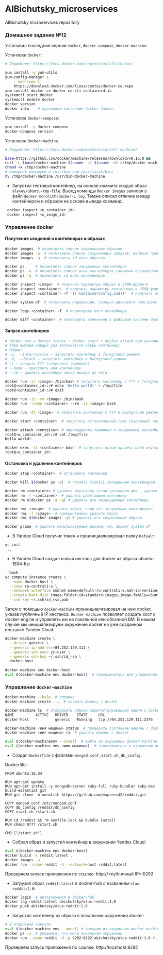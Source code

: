 # AlBichutsky_microservices
AlBichutsky microservices repository

### Домашнее задание №12

Установил последние версии `docker`, `docker-compose`, `docker-machine`:

Установка `docker`:

```bash     
# Подробнее: https://docs.docker.com/engine/install/centos/

yum install -y yum-utils
yum-config-manager \
    --add-repo \
    https://download.docker.com/linux/centos/docker-ce.repo
yum install docker-ce docker-ce-cli containerd.io
systemctl start docker
systemctl enable docker
docker version 
docker info    # проверяем состояние docker daemon
```

Установка `docker-compose`:

```bash
yum install -y docker-compose
docker-compose version
```

Установка `docker-machine`. 

```bash
# Подробнее: https://docs.docker.com/machine/install-machine/

base=https://github.com/docker/machine/releases/download/v0.16.0 &&
curl -L $base/docker-machine-$(uname -s)-$(uname -m) >/tmp/docker-machine
chmod +x /tmp/docker-machine
# бинарник копируем в /usr/bin или /usr/local/bin/
mv /tmp/docker-machine /usr/bin/docker-machine
```

- Запустил тестовый контейнер, на основе коммита создал образ `alexey/ubuntu-tmp-file`. Вывод команды `docker images` записал в файл `docker-monolith/docker-1.log`. Тамже описал отличие между контейнером и образом на основе вывода комманд:

```bash
 docker inspect <u_container_id>
 docker inspect <u_image_id>
```

### Управление docker

#### Получение сведений о контейнерах и образах

```bash
docker images  # посмотреть список сохраненных образов
docker images -a  # посмотреть список сохраненных образов, включая промежуточныe
docker images -q  # посмотреть id всех образов

docker ps     # посмотреть список запущенных контейнеров
docker ps -a  # посмотреть список всех контейнеров (включая остановленные)
docker ps -q  # посмотреть id всех контейнеров

docker inspect <image>  # получить параметры образа в JSON-формате
docker inspect <container>  # получить параметры контейнера в JSON-формате
docker inspect <container> -f '{{.ContainerConfig.Cmd}}'  # получить значение конкретного параметра контейнера

docker system df  # посмотреть информацию, сколько дискового пространства занято образами, контейнерами, томами и сколько можно удалить

docker logs <container> -f  # посмотреть логи контейнера

docker diff <container>  # посмотреть изменения в файловой системе docker
```

#### Запуск контейнеров

```bash
# docker run = docker create + docker start + docker attach при наличии опции -i  
# (при вызове каждый раз запускается новый контейнер)
# Опции:
# -i, --interractive – запустить контейнер в foreground-режиме
# -d, --detach – запустить контейнер в background-режиме
# -t – создать TTY (запустить терминал)
# --name – присвоить имя контейнеру
# --rm – удалить контейнер после выхода из него

docker run -it <image> /bin/bash # запустить контейнер с TTY в foreground режиме
root@<container_id>:/# echo 'Hello world!' > /tmp/file
root@<container_id>:/# exit

docker run -it -rm <image> /bin/bash 
docker run --name <container> --rm -it <image> bash

docker run -dt <image>  # запустить контейнер с TTY в background режиме

docker start <container>  # запустить остановленный (уже созданный) контейнер

docker attach <container> # присоеденить терминал к созданному контейнеру
root@<u_container_id>:/# cat /tmp/file
Hello world!

docker exec -it <container> bash  # запустить новый процесс bash внутри контейнера
root@<u_container_id>
```

#### Остановка и удаление контейнеров

```bash
docker stop <container>  # остановить контейнер

docker kill $(docker ps -q)  # послать SIGKILL запущенным контейнерам

docker rm <container> # удалить контейнер (если указываем имя - удаляются все с данным именем)
docker rm -f <container>  # удалить работающий контейнер
docker rm $(docker ps -a -q) # удалить все незапущенные контейнеры

docker rmi <image>  # удалить образ, если нет запущенных контейнеров
docker rmi -f <image>  # принудительно удалить образ
docker rmi $(docker images -q) # удалить все сохраненные образы

docker prune  # удалить неиспользуемые данные, см. docker system df
```

- В Yandex Cloud получил токен и проинициализировал папку `Default`:

```bash
yc init
...
```

- В Yandex Cloud создал новый инстанс для docker из образа ubuntu-1804-lts:

```bash
``bash
yc compute instance create \
  --name docker-host \
  --zone ru-central1-a \
  --network-interface subnet-name=default-ru-central1-a,nat-ip-version=ipv4 \
  --create-boot-disk image-folder-id=standard-images,image-family=ubuntu-1804-lts,size=15 \
  --ssh-key ~/.ssh/id_rsa.pub
```

Затем с помощью `docker-machine` проинициализировал на нем docker, указав публичный IP инстанса. 
`Docker-machine` позволяет создать хост c docker-engine и управлять им на локальной или облачной ВМ. В нашем случае мы инициализируем окружение docker на уже созданном инстансе Yandex Cloud.

```bash
docker-machine create \
  --driver generic \
  --generic-ip-address=84.252.129.111 \
  --generic-ssh-user yc-user \
  --generic-ssh-key ~/.ssh/id_rsa \
  docker-host
  
docker-machine env docker-host
eval $(docker-machine env docker-host)  # переключиться для управления хостом "docker-host" в окружении Yandex Cloud
```

### Управление `docker-machine`

```bash
docker-machine --help  # справка
docker-machine create ...  # создать машину с docker

docker-machine ls  # отобразить список зарегистрированных машин с docker
NAME          ACTIVE   DRIVER    STATE     URL                         SWARM   DOCKER     ERRORS
docker-host   *        generic   Running   tcp://84.252.129.111:2376           v20.10.5   

docker-machine <имя машины> status  # проверить состояние машины с docker
docker-machine <имя машины> rm  # удалить машину с docker

eval $(docker-machineenv --unset)  # выйти из окружения docker-machine
eval $(docker-machine env <имя машины>)  # переключиться к окружению docker-machine с именем <имя машины>
```

- Создал `Dockerfile` c файлами `mongod.conf`, `start.sh`, `db_config`.  

Dockerfile:

```
FROM ubuntu:18.04

RUN apt-get update
RUN apt-get install -y mongodb-server ruby-full ruby-bundler ruby-dev build-essential git
RUN git clone -b monolith https://github.com/express42/reddit.git

COPY mongod.conf /etc/mongod.conf
COPY db_config /reddit/db_config
COPY start.sh /start.sh

RUN cd /reddit && rm Gemfile.lock && bundle install
RUN chmod 0777 /start.sh

CMD ["/start.sh"]
```

- Собрал образ и запустил контейнер в окружении Yandex Cloud:

```bash
eval $(docker-machine env docker-host)
docker build -t reddit:latest .
docker images -a
docker run --name reddit -d --network=host reddit:latest
```

Проверяем запуск приложения по ссылке: http://<публичный IP>:9292

- Загрузил образ `reddit:latest` в docker-hub с названием `otus-reddit:1.0`:

```bash
docker login  # авторизуемся в docker-hub
docker tag reddit:latest abichutsky/otus-reddit:1.0
docker push abichutsky/otus-reddit:1.0
```

- Запустил контейнер из образа в локальном окружении docker:

```bash
# В отдельной консоли
eval $(docker-machine env --unset) # выходим из окружения docker-machine
docker ps -a  # убедимся, что мы в локальном окружении
docker run --name reddit -d -p 9292:9292 abichutsky/otus-reddit:1.0 # запускаем контейнер
```

Проверяем запуск приложения по ссылке: http://localhost:9292
